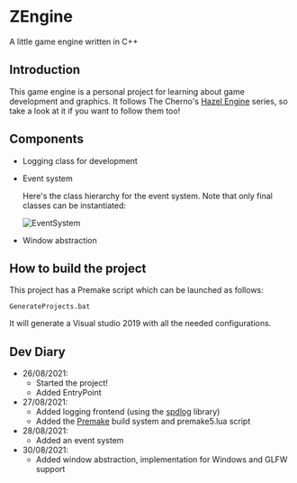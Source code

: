# ZEngine
A little game engine written in C++

## Introduction
This game engine is a personal project for learning about game development and graphics. It follows The Cherno's [Hazel Engine](https://www.youtube.com/watch?v=JxIZbV_XjAs&list=PLlrATfBNZ98dC-V-N3m0Go4deliWHPFwT&index=1) series, so take a look at it if you want to follow them too!

## Components
* Logging class for development
* Event system

  Here's the class hierarchy for the event system. Note that only final classes can be instantiated:
  
  ![EventSystem](https://user-images.githubusercontent.com/37598162/131226737-4f2bf62e-4e71-48f2-970d-90db38eaafcb.png)
  
* Window abstraction

## How to build the project

This project has a Premake script which can be launched as follows:
```
GenerateProjects.bat
```
It will generate a Visual studio 2019 with all the needed configurations.

## Dev Diary
* 26/08/2021: 
  * Started the project!
  * Added EntryPoint
* 27/08/2021:
  * Added logging frontend (using the [spdlog](https://github.com/gabime/spdlog) library)
  * Added the [Premake](https://github.com/premake/premake-core) build system and premake5.lua script
* 28/08/2021:
  * Added an event system
* 30/08/2021:
  * Added window abstraction, implementation for Windows and GLFW support
